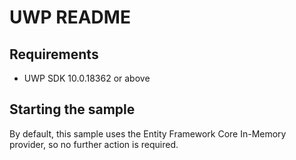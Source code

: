# UWP README

## Requirements
- UWP SDK 10.0.18362 or above

## Starting the sample
By default, this sample uses the Entity Framework Core In-Memory provider, so no further action is required.